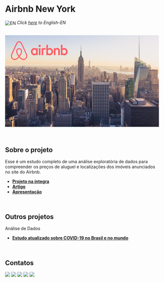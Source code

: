 # Airbnb New York

<img align="center" alt="EN" height="30" width="30" src="https://em-content.zobj.net/thumbs/120/whatsapp/326/flag-united-states_1f1fa-1f1f8.png"> _Click [here](https://github.com/raffaloffredo/airbnb_new_york) to English-EN_   
<br/>

<p align="center">
  <img src="airbnb_newyork1.png" height=300px>
</p>
<br/>

## Sobre o projeto
Esse é um estudo completo de uma análise exploratória de dados para compreender os preços de aluguel e localizações dos imóveis anunciados no site do Airbnb.


* **[Projeto na íntegra](https://github.com/raffaloffredo/airbnb_new_york_portuguese/blob/main/Analisando_os_Dados_do_Airbnb_em_New_York.ipynb)**
* **[Artigo](https://medium.com/@loffredo.ds/análise-de-dados-do-airbnb-em-new-york-fdec36c16eeb)**
* **[Apresentação](https://docs.google.com/presentation/d/1UkLPBhimujP2016lcDTqo4DMj9vOsvwc/edit?usp=sharing&ouid=103029889753705682175&rtpof=true&sd=true)**
<br/>

## Outros projetos

Análise de Dados
* **[Estudo atualizado sobre COVID-19 no Brasil e no mundo](https://github.com/raffaloffredo/covid_2023_portuguese)**
<br/>

 ## Contatos
<div>
  <a href="https://www.linkedin.com/in/raffaela-loffredo/?locale=en_US" target="_blank"><img src="https://img.shields.io/badge/-LinkedIn-%230077B5?style=for-the-badge&logo=linkedin&logoColor=white" target="_blank"></a>
  <a href="https://sites.google.com/view/loffredo/" target="_blank"><img src="https://img.shields.io/badge/website-000000?style=for-the-badge&logo=About.me&logoColor=white"></a>
  <a href = "mailto:raffaloffredo@protonmail.com"><img src="https://img.shields.io/badge/ProtonMail-8B89CC?style=for-the-badge&logo=protonmail&logoColor=white" target="_blank"></a>
  <a href="https://instagram.com/loffredo.ds" target="_blank"><img src="https://img.shields.io/badge/-Instagram-%23E4405F?style=for-the-badge&logo=instagram&logoColor=white" target="_blank"></a>
  <a href="https://medium.com/@loffredo.ds" target="_blank"><img src="https://img.shields.io/badge/Medium-12100E?style=for-the-badge&logo=medium&logoColor=white"></a>
</div>
